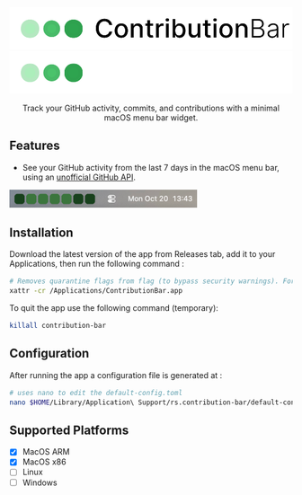 <p align="center">
  <a href="https://github.com/chamaloriz/contribution-bar#gh-light-mode-only" target="_blank">
    <img src="assets/contributionbar-logo-light.svg?sanitize=true#gh-light-mode-only">
  </a>
  <a href="https://github.com/chamaloriz/contribution-bar#gh-dark-mode-only" target="_blank">
    <img src="assets/contributionbar-logo-dark.svg?sanitize=true#gh-dark-mode-only">
  </a>
</p>

<p align="center">Track your GitHub activity, commits, and contributions with a minimal macOS menu bar widget.</p>

## Features

- See your GitHub activity from the last 7 days in the macOS menu bar, using an <a href="https://github.com/grubersjoe/github-contributions-api" target="_blank">unofficial GitHub API</a>.
<img src="assets/demo.png">

## Installation

Download the latest version of the app from Releases tab, add it to your Applications, then run the following command :

```bash
# Removes quarantine flags from flag (to bypass security warnings). For the “damaged app” error.
xattr -cr /Applications/ContributionBar.app
```

To quit the app use the following command (temporary):

```bash
killall contribution-bar
```

## Configuration

After running the app a configuration file is generated at :

```bash
# uses nano to edit the default-config.toml
nano $HOME/Library/Application\ Support/rs.contribution-bar/default-config.toml
```

## Supported Platforms

- [x] MacOS ARM
- [x] MacOS x86
- [ ] Linux
- [ ] Windows